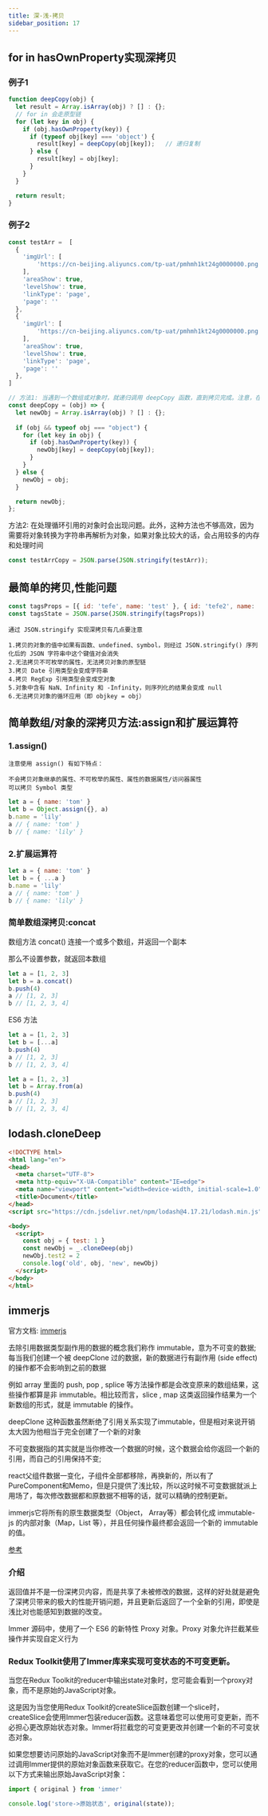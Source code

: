 ```yaml
---
title: 深-浅-拷贝
sidebar_position: 17
---
```


## for in hasOwnProperty实现深拷贝
### 例子1
```js
function deepCopy(obj) {
  let result = Array.isArray(obj) ? [] : {};
  // for in 会走原型链
  for (let key in obj) {
    if (obj.hasOwnProperty(key)) {
      if (typeof obj[key] === 'object') {
        result[key] = deepCopy(obj[key]);   // 递归复制
      } else {
        result[key] = obj[key];
      }
    }
  }

  return result;
}
```

### 例子2
```js
const testArr =  [
  {
    'imgUrl': [
        'https://cn-beijing.aliyuncs.com/tp-uat/pmhmh1kt24g0000000.png'
    ],
    'areaShow': true,
    'levelShow': true,
    'linkType': 'page',
    'page': ''
  },
  {
    'imgUrl': [
        'https://cn-beijing.aliyuncs.com/tp-uat/pmhmh1kt24g0000000.png'
    ],
    'areaShow': true,
    'levelShow': true,
    'linkType': 'page',
    'page': ''
  },
]

// 方法1: 当遇到一个数组或对象时，就递归调用 deepCopy 函数，直到拷贝完成。注意，在拷贝对象属性时，需要使用 hasOwnProperty 方法来判断是否是对象自身的属性，以避免拷贝原型链上的属性。
const deepCopy = (obj) => {
  let newObj = Array.isArray(obj) ? [] : {};
  
  if (obj && typeof obj === "object") {
    for (let key in obj) {
      if (obj.hasOwnProperty(key)) {
        newObj[key] = deepCopy(obj[key]);
      }
    }
  } else {
    newObj = obj;
  }

  return newObj;
};
```

方法2: 在处理循环引用的对象时会出现问题。此外，这种方法也不够高效，因为需要将对象转换为字符串再解析为对象，如果对象比较大的话，会占用较多的内存和处理时间

```js
const testArrCopy = JSON.parse(JSON.stringify(testArr));
```

## 最简单的拷贝,性能问题
```js
const tagsProps = [{ id: 'tefe', name: 'test' }, { id: 'tefe2', name: 'test2' }]
const tagsState = JSON.parse(JSON.stringify(tagsProps))
```

```
通过 JSON.stringify 实现深拷贝有几点要注意

1.拷贝的对象的值中如果有函数、undefined、symbol，则经过 JSON.stringify() 序列化后的 JSON 字符串中这个键值对会消失
2.无法拷贝不可枚举的属性，无法拷贝对象的原型链
3.拷贝 Date 引用类型会变成字符串
4.拷贝 RegExp 引用类型会变成空对象
5.对象中含有 NaN、Infinity 和 -Infinity，则序列化的结果会变成 null
6.无法拷贝对象的循环应用（即 objkey = obj）
```

## 简单数组/对象的深拷贝方法:assign和扩展运算符
### 1.assign()
```
注意使用 assign() 有如下特点：

不会拷贝对象继承的属性、不可枚举的属性、属性的数据属性/访问器属性
可以拷贝 Symbol 类型
```

```js
let a = { name: 'tom' }
let b = Object.assign({}, a)
b.name = 'lily'
a // { name: 'tom' }
b // { name: 'lily' }
```

### 2.扩展运算符
```js
let a = { name: 'tom' }
let b = { ...a }
b.name = 'lily'
a // { name: 'tom' }
b // { name: 'lily' }
```

### 简单数组深拷贝:concat
数组方法 concat() 连接一个或多个数组，并返回一个副本

那么不设置参数，就返回本数组
```js
let a = [1, 2, 3]
let b = a.concat()
b.push(4)
a // [1, 2, 3]
b // [1, 2, 3, 4]
```

ES6 方法
```js
let a = [1, 2, 3]
let b = [...a]
b.push(4)
a // [1, 2, 3]
b // [1, 2, 3, 4]
```

```js
let a = [1, 2, 3]
let b = Array.from(a)
b.push(4)
a // [1, 2, 3]
b // [1, 2, 3, 4]
```

## lodash.cloneDeep
```html
<!DOCTYPE html>
<html lang="en">
<head>
  <meta charset="UTF-8">
  <meta http-equiv="X-UA-Compatible" content="IE=edge">
  <meta name="viewport" content="width=device-width, initial-scale=1.0">
  <title>Document</title>
</head>
<script src="https://cdn.jsdelivr.net/npm/lodash@4.17.21/lodash.min.js"></script>

<body>
  <script>
    const obj = { test: 1 }
    const newObj = _.cloneDeep(obj)
    newObj.test2 = 2
    console.log('old', obj, 'new', newObj)
  </script>
</body>
</html>
```

## immerjs
官方文档: [immerjs](https://immerjs.github.io/immer/zh-CN/)

去除引用数据类型副作用的数据的概念我们称作 immutable，意为不可变的数据;每当我们创建一个被 deepClone 过的数据，新的数据进行有副作用 (side effect) 的操作都不会影响到之前的数据

例如 array 里面的 push, pop , splice 等方法操作都是会改变原来的数组结果，这些操作都算是非 immutable。相比较而言，slice , map 这类返回操作结果为一个新数组的形式，就是 immutable 的操作。

deepClone 这种函数虽然断绝了引用关系实现了immutable，但是相对来说开销太大因为他相当于完全创建了一个新的对象

不可变数据指的其实就是当你修改一个数据的时候，这个数据会给你返回一个新的引用，而自己的引用保持不变;

react父组件数据一变化，子组件全部都移除，再换新的，所以有了PureComponent和Memo，但是只提供了浅比较，所以这时候不可变数据就派上用场了，每次修改数据都和原数据不相等的话，就可以精确的控制更新。

immerjs它将所有的原生数据类型（Object， Array等）都会转化成 immutable-js 的内部对象（Map，List 等），并且任何操作最终都会返回一个新的 immutable 的值。


[参考](https://zhuanlan.zhihu.com/p/453357618)

### 介绍
返回值并不是一份深拷贝内容，而是共享了未被修改的数据，这样的好处就是避免了深拷贝带来的极大的性能开销问题，并且更新后返回了一个全新的引用，即使是浅比对也能感知到数据的改变。

Immer 源码中，使用了一个 ES6 的新特性 Proxy 对象。Proxy 对象允许拦截某些操作并实现自定义行为

### Redux Toolkit使用了Immer库来实现可变状态的不可变更新。
当您在Redux Toolkit的reducer中输出state对象时，您可能会看到一个proxy对象，而不是原始的JavaScript对象。

这是因为当您使用Redux Toolkit的createSlice函数创建一个slice时，createSlice会使用Immer包装reducer函数。这意味着您可以使用可变更新，而不必担心更改原始状态对象。Immer将拦截您的可变更更改并创建一个新的不可变状态对象。

如果您想要访问原始的JavaScript对象而不是Immer创建的proxy对象，您可以通过调用Immer提供的原始对象函数来获取它。在您的reducer函数中，您可以使用以下方式来输出原始JavaScript对象：
```js
import { original } from 'immer'

console.log('store->原始状态', original(state));
```
